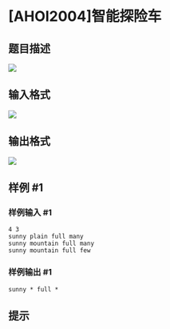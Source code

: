 # [AHOI2004]智能探险车

## 题目描述

![](https://cdn.luogu.com.cn/upload/pic/1657.png)


## 输入格式

![](https://cdn.luogu.com.cn/upload/pic/1658.png)


## 输出格式

 ![](https://cdn.luogu.com.cn/upload/pic/1659.png) 



## 样例 #1

### 样例输入 #1
```
4 3
sunny plain full many
sunny mountain full many
sunny mountain full few
```

### 样例输出 #1

```
sunny * full *
```

## 提示


